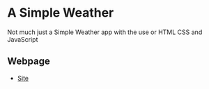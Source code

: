 
# A Simple Weather

Not much just a Simple Weather app with the use or HTML CSS and JavaScript


## Webpage

 - [Site](https://coolmangamer786.github.io/SimpleWeatherApp/)
 

